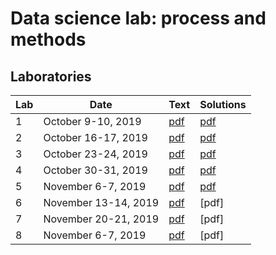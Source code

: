 # Data science lab: process and methods

## Laboratories

| Lab | Date | Text | Solutions |
|-----|------|---|---|
| 1 | October 9-10, 2019 | [pdf](http://dbdmg.polito.it/wordpress/wp-content/uploads/2019/10/Data_Science_Lab___Lab_1.pdf) | [pdf](http://dbdmg.polito.it/wordpress/wp-content/uploads/2019/10/Lab1_Solution.pdf) |
| 2 | October 16-17, 2019 | [pdf](http://dbdmg.polito.it/wordpress/wp-content/uploads/2019/10/Data_Science_Lab___Lab_2.pdf) | [pdf](http://dbdmg.polito.it/wordpress/wp-content/uploads/2019/11/Lab2_Solution.pdf) |
| 3 | October 23-24, 2019 | [pdf](http://dbdmg.polito.it/wordpress/wp-content/uploads/2019/10/Data_Science_Lab___Lab_3.pdf) | [pdf](http://dbdmg.polito.it/wordpress/wp-content/uploads/2019/10/Solution_lab_3.pdf) |
| 4 | October 30-31, 2019 | [pdf](http://dbdmg.polito.it/wordpress/wp-content/uploads/2019/10/Data_Science_Lab___Lab_4.pdf) | [pdf](http://dbdmg.polito.it/wordpress/wp-content/uploads/2019/11/Lab4_Solution.pdf) |
| 5 | November 6-7, 2019 | [pdf](http://dbdmg.polito.it/wordpress/wp-content/uploads/2019/11/Data_Science_Lab___Lab_5.pdf) | [pdf](http://dbdmg.polito.it/wordpress/wp-content/uploads/2019/11/Lab5_Solution.pdf) |
| 6 | November 13-14, 2019 | [pdf](http://dbdmg.polito.it/wordpress/wp-content/uploads/2019/11/Data_Science_Lab___Lab_6.pdf) | [pdf] |
| 7 | November 20-21, 2019 | [pdf](http://dbdmg.polito.it/wordpress/wp-content/uploads/2019/11/Data_Science_Lab___Lab_7.pdf) | [pdf] |
| 8 | November 6-7, 2019 | [pdf](http://dbdmg.polito.it/wordpress/wp-content/uploads/2019/11/Data_Science_Lab___Lab_8.pdf) | [pdf] |
